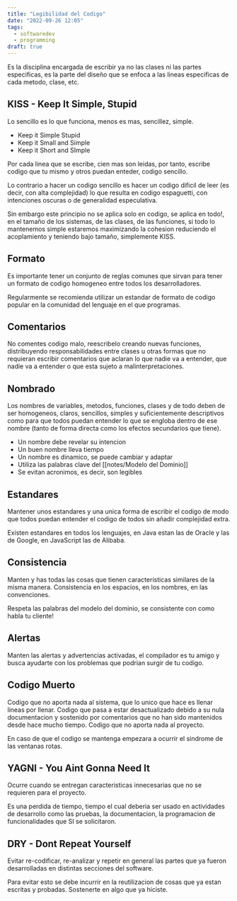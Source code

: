 ```yaml
---
title: "Legibilidad del Codigo"
date: "2022-09-26 12:05"
tags: 
  - softwaredev
  - programming
draft: true
---
```

Es la disciplina encargada de escribir ya no las clases ni las partes especificas, es la parte del diseño que se enfoca a las lineas especificas de cada metodo, clase, etc.

## KISS - Keep It Simple, Stupid
Lo sencillo es lo que funciona, menos es mas, sencillez, simple.
- Keep it Simple Stupid 
- Keep it Small and Simple
- Keep it Short and SImple

Por cada linea que se escribe, cien mas son leidas, por tanto, escribe codigo que tu mismo y otros puedan enteder, codigo sencillo.

Lo contrario a hacer un codigo sencillo es hacer un codigo dificil de leer (es decir, con alta complejidad) lo que resulta en codigo espaguetti, con intenciones oscuras o de generalidad especulativa.

Sin embargo este principio no se aplica solo en codigo, se aplica en todo!, en el tamaño de los sistemas, de las clases, de las funciones, si todo lo mantenemos simple estaremos maximizando la cohesion reduciendo el acoplamiento y teniendo bajo tamaño, simplemente KISS.

## Formato
Es importante tener un conjunto de reglas comunes que sirvan para tener un formato de codigo homogeneo entre todos los desarrolladores.

Regularmente se recomienda utilizar un estandar de formato de codigo popular en la comunidad del lenguaje en el que programas.

## Comentarios
No comentes codigo malo, reescribelo creando nuevas funciones, distribuyendo responsabilidades entre clases u otras formas que no requieran escribir comentarios que aclaran lo que nadie va a entender, que nadie va a entender o que esta sujeto a malinterpretaciones.

## Nombrado
Los nombres de variables, metodos, funciones, clases y de todo deben de ser homogeneos, claros, sencillos, simples y suficientemente descriptivos como para que todos puedan entender lo que se engloba dentro de ese nombre (tanto de forma directa como los efectos secundarios que tiene).

- Un nombre debe revelar su intencion
- Un buen nombre lleva tiempo
- Un nombre es dinamico, se puede cambiar y adaptar
- Utiliza las palabras clave del [[notes/Modelo del Dominio]]
- Se evitan acronimos, es decir, son legibles

## Estandares
Mantener unos estandares y una unica forma de escribir el codigo de modo que todos puedan entender el codigo de todos sin añadir complejidad extra.

Existen estandares en todos los lenguajes, en Java estan las de Oracle y las de Google, en JavaScript las de Alibaba.

## Consistencia
Manten y has todas las cosas que tienen caracteristicas similares de la misma manera. Consistencia en los espacios, en los nombres, en las convenciones.

Respeta las palabras del modelo del dominio, se consistente con como habla tu cliente!

## Alertas
Manten las alertas y advertencias activadas, el compilador es tu amigo y busca ayudarte con los problemas que podrian surgir de tu codigo.

## Codigo Muerto
Codigo que no aporta nada al sistema, que lo unico que hace es llenar lineas por llenar. Codigo que pasa a estar desactualizado debido a su nula documentacion y sostenido por comentarios que no han sido mantenidos desde hace mucho tiempo. Codigo que no aporta nada al proyecto.

En caso de que el codigo se mantenga empezara a ocurrir el sindrome de las ventanas rotas.
## YAGNI - You Aint Gonna Need It
Ocurre cuando se entregan caracteristicas innecesarias que no se requieren para el proyecto.

Es una perdida de tiempo, tiempo el cual deberia ser usado en actividades de desarrollo como las pruebas, la documentacion, la programacion de funcionalidades que SI se solicitaron.

## DRY - Dont Repeat Yourself
Evitar re-codificar, re-analizar y repetir en general las partes que ya fueron desarrolladas en distintas secciones del software.

Para evitar esto se debe incurrir en la reutilizacion de cosas que ya estan escritas y probadas. Sostenerte en algo que ya hiciste.


